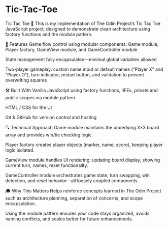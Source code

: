 # Tic-Tac-Toe
Tic Tac Toe 🎯
This is my implementation of The Odin Project’s Tic Tac Toe JavaScript project, designed to demonstrate clean architecture using factory functions and the module pattern.

🚀 Features
Game flow control using modular components: Game module, Player factory, GameView module, and GameController module

State management fully encapsulated—minimal global variables allowed 

Two-player gameplay: custom name input or default names (“Player X” and “Player O”), turn indicator, restart button, and validation to prevent overwriting squares 

🛠️ Built With
Vanilla JavaScript using factory functions, IIFEs, private and public scopes via module pattern

HTML / CSS for the UI

Git & GitHub for version control and hosting

🔍 Technical Approach
Game module maintains the underlying 3×3 board array and provides win/tie checking logic.

Player factory creates player objects (marker, name, score), keeping player logic isolated.

GameView module handles UI rendering: updating board display, showing current turn, names, reset functionality.

GameController module orchestrates game state, turn swapping, win detection, and reset behavior—all loosely coupled components

🎓 Why This Matters
Helps reinforce concepts learned in The Odin Project such as architecture planning, separation of concerns, and scope encapsulation.

Using the module pattern ensures your code stays organized, avoids naming conflicts, and scales better for future enhancements.